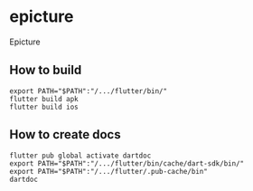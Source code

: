 # epicture

Epicture

## How to build
```
export PATH="$PATH":"/.../flutter/bin/"
flutter build apk
flutter build ios
```

## How to create docs
```
flutter pub global activate dartdoc
export PATH="$PATH":"/.../flutter/bin/cache/dart-sdk/bin/"
export PATH="$PATH":"/.../flutter/.pub-cache/bin"
dartdoc
```